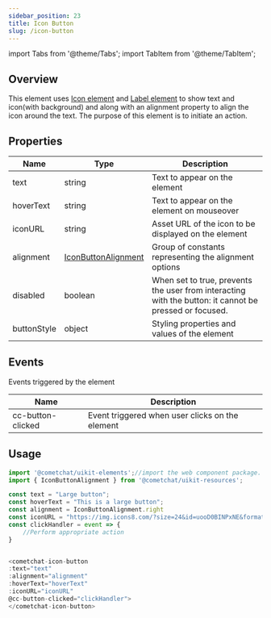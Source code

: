 ```yaml
---
sidebar_position: 23
title: Icon Button
slug: /icon-button
---
```


import Tabs from '@theme/Tabs';
import TabItem from '@theme/TabItem';

## Overview


This element uses [Icon element](./icon) and [Label element](./label) to show text and icon(with background) and along with an alignment property to align the icon around the text. The purpose of this element is to initiate an action.

## Properties

| Name | Type | Description | 
| ---- | ---- | ---- | 
| text | string | Text to appear on the element | 
| hoverText | string | Text to appear on the element on mouseover | 
| iconURL | string | Asset URL of the icon to be displayed on the element | 
| alignment | [IconButtonAlignment](/web-shared/iconbuttonalignment) | Group of constants representing the alignment options | 
| disabled | boolean | When set to true, prevents the user from interacting with the button: it cannot be pressed or focused. | 
| buttonStyle | object | Styling properties and values of the element | 


## Events

Events triggered by the element

| Name | Description | 
| ---- | ---- | 
| cc-button-clicked | Event triggered when user clicks on the element | 


## Usage

<Tabs>
<TabItem value="js" label="Javascript">

```javascript
import '@cometchat/uikit-elements';//import the web component package.
import { IconButtonAlignment } from '@cometchat/uikit-resources';

const text = "Large button";
const hoverText = "This is a large button";
const alignment = IconButtonAlignment.right
const iconURL = "https://img.icons8.com/?size=24&id=uooD0BINPxNE&format=svg";
const clickHandler = event => {
	//Perform appropriate action
}


<cometchat-icon-button
:text="text"
:alignment="alignment"
:hoverText="hoverText"
:iconURL="iconURL"
@cc-button-clicked="clickHandler">
</cometchat-icon-button>
```

</TabItem>
</Tabs>